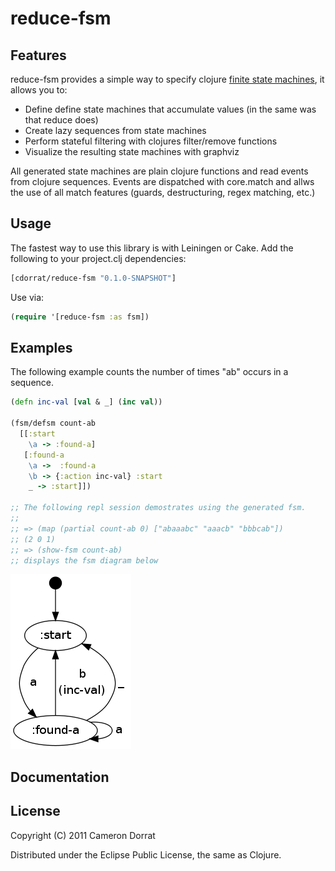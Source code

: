 # reduce-fsm

## Features
reduce-fsm provides a simple way to specify clojure [finite state machines](http://en.wikipedia.org/wiki/Finite-state_machine), it allows you to:

- Define define state machines that accumulate values (in the same was that reduce does)
- Create lazy sequences from state machines
- Perform stateful filtering with clojures filter/remove functions
- Visualize the resulting state machines with graphviz

All generated state machines are plain clojure functions and read events from clojure sequences.
Events are dispatched with core.match and allws the use of all match features (guards, destructuring, regex matching, etc.)


## Usage
The fastest way to use this library is with Leiningen or Cake. Add the following to your project.clj dependencies:

```clojure
[cdorrat/reduce-fsm "0.1.0-SNAPSHOT"]
```

Use via:

```clojure
(require '[reduce-fsm :as fsm])
```

## Examples
The following example counts the number of times "ab" occurs in a sequence.

```clojure
(defn inc-val [val & _] (inc val))

(fsm/defsm count-ab
  [[:start
    \a -> :found-a]
   [:found-a
    \a ->  :found-a
    \b -> {:action inc-val} :start
    _ -> :start]])

;; The following repl session demostrates using the generated fsm.
;;
;; => (map (partial count-ab 0) ["abaaabc" "aaacb" "bbbcab"])
;; (2 0 1)
;; => (show-fsm count-ab)
;; displays the fsm diagram below

```

![show-fsm output](images/fsm-count-ab.png)


## Documentation


## License

Copyright (C) 2011 Cameron Dorrat

Distributed under the Eclipse Public License, the same as Clojure.
